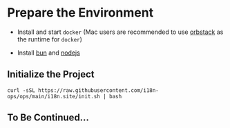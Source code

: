 # Prepare the Environment

* Install and start `docker` (Mac users are recommended to use [orbstack](https://orbstack.dev) as the runtime for `docker`)

* Install [bun](https://bun.sh/docs/installation) and [nodejs](https://nodejs.org/en/download/package-manager)

## Initialize the Project

```
curl -sSL https://raw.githubusercontent.com/i18n-ops/ops/main/i18n.site/init.sh | bash
```

## To Be Continued…